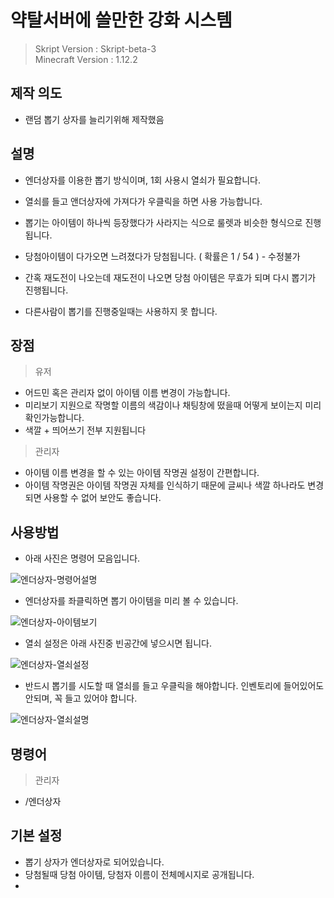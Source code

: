 # 약탈서버에 쓸만한 강화 시스템
> Skript Version : Skript-beta-3  
> Minecraft Version : 1.12.2


## 제작 의도

- 랜덤 뽑기 상자를 늘리기위해 제작했음

## 설명

- 엔더상자를 이용한 뽑기 방식이며, 1회 사용시 열쇠가 필요합니다.
- 열쇠를 들고 앤더상자에 가져다가 우클릭을 하면 사용 가능합니다.
- 뽑기는 아이템이 하나씩 등장했다가 사라지는 식으로 룰렛과 비슷한 형식으로 진행됩니다.
- 당첨아이템이 다가오면 느려졌다가 당첨됩니다. ( 확률은 1 / 54 ) - 수정불가
- 간혹 재도전이 나오는데 재도전이 나오면 당첨 아이템은 무효가 되며 다시 뽑기가 진행됩니다.

- 다른사람이 뽑기를 진행중일때는 사용하지 못 합니다.

## 장점
> 유저  
- 어드민 혹은 관리자 없이 아이템 이름 변경이 가능합니다.
- 미리보기 지원으로 작명할 이름의 색감이나 채팅창에 떴을때 어떻게 보이는지 미리 확인가능합니다.
- 색깔 + 띄어쓰기 전부 지원됩니다

> 관리자  
- 아이템 이름 변경을 할 수 있는 아이템 작명권 설정이 간편합니다.
- 아이템 작명권은 아이템 작명권 자체를 인식하기 때문에 글씨나 색깔 하나라도 변경되면 사용할 수 없어 보안도 좋습니다.

## 사용방법

- 아래 사진은 명령어 모음입니다.

![엔더상자-명령어설명](https://github.com/hhcczz/MinecraftSkript/assets/101077489/e8081013-970e-4601-86c1-6a4ed14f939f)

- 엔더상자를 좌클릭하면 뽑기 아이템을 미리 볼 수 있습니다.

![엔더상자-아이템보기](https://github.com/hhcczz/MinecraftSkript/assets/101077489/3afe4e42-c2f7-4d77-9c31-100aad7a2e13)

- 열쇠 설정은 아래 사진중 빈공간에 넣으시면 됩니다.

![엔더상자-열쇠설정](https://github.com/hhcczz/MinecraftSkript/assets/101077489/fad182de-d17f-431a-8d1e-cdf747ffb9de)

- 반드시 뽑기를 시도할 때 열쇠를 들고 우클릭을 해야합니다. 인벤토리에 들어있어도 안되며, 꼭 들고 있어야 합니다.

![엔더상자-열쇠설명](https://github.com/hhcczz/MinecraftSkript/assets/101077489/686c77f8-c942-4aae-9fc6-8d4e1e32fd7f)

## 명령어
> 관리자
+ /엔더상자

## 기본 설정
- 뽑기 상자가 엔더상자로 되어있습니다.
- 당첨될때 당첨 아이템, 당첨자 이름이 전체메시지로 공개됩니다.
- 



​
